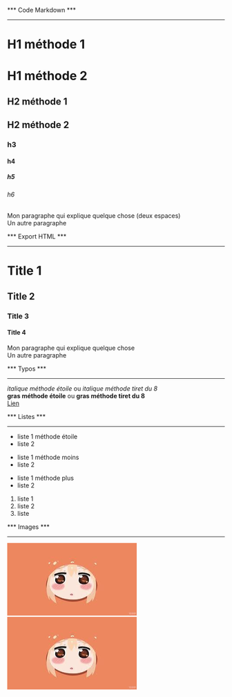 *** Code Markdown ***
*********************

# H1 méthode 1

H1 méthode 2
=

## H2 méthode 1

H2 méthode 2
-

### h3 
#### h4
##### h5
###### h6

Mon paragraphe qui explique quelque chose (deux espaces)  
Un autre paragraphe

*** Export HTML ***
*******************

<h1>Title 1</h1>
<h2>Title 2</h2>
<h3>Title 3</h3>
<h4>Title 4</h4>
<p>Mon paragraphe qui explique quelque chose<br>Un autre paragraphe</p>


*** Typos ***
*******************
*italique méthode étoile* ou _italique méthode tiret du 8_  
**gras méthode étoile** ou __gras méthode tiret du 8__  
[Lien](https://www.youtube.com/watch?v=6hikjzymd0c "Grafikart.fr")

*** Listes ***
*******************
* liste 1 méthode étoile
* liste 2
- liste 1 méthode moins
- liste 2
+ liste 1 méthode plus
+ liste 2
1. liste 1
2. liste 2
1234. liste

*** Images ***
*******************
![Image d'un perso de manga](https://github.com/ChrisChrisW/MarkDown/blob/main/umaru.jpg "image d'Umaru") [![Image d'un perso de manga](https://github.com/ChrisChrisW/MarkDown/blob/main/umaru.jpg)](https://www.youtube.com/watch?v=6hikjzymd0c "Grafikart.fr")
